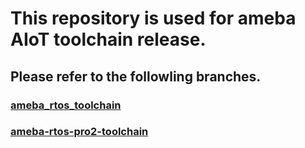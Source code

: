 # This repository is used for ameba AIoT toolchain release. 
## Please refer to the followling branches.
### [ameba_rtos_toolchain](https://github.com/Ameba-AIoT/ameba-toolchain/tree/ameba_rtos_toolchain)
### [ameba-rtos-pro2-toolchain](https://github.com/Ameba-AIoT/ameba-toolchain/tree/ameba-rtos-pro2-toolchain)
